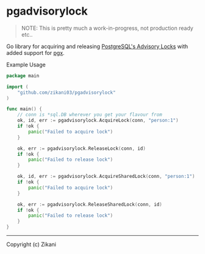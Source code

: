 pgadvisorylock
===

> NOTE: This is pretty much a work-in-progress, not production ready etc..

Go library for acquiring and releasing [PostgreSQL's Advisory Locks](https://www.postgresql.org/docs/13/explicit-locking.html#ADVISORY-LOCKS) with added support for [pgx](https://github.com/jackc/pgx).

Example Usage

```go
package main

import (
    "github.com/zikani03/pgadvisorylock"
)

func main() {
    // conn is *sql.DB wherever you get your flavour from
    ok, id, err := pgadvisorylock.AcquireLock(conn, "person:1")
    if !ok {
        panic("Failed to acquire lock")
    }

    ok, err := pgadvisorylock.ReleaseLock(conn, id)
    if !ok {
        panic("Failed to release lock")
    }

    ok, id, err := pgadvisorylock.AcquireSharedLock(conn, "person:1")
    if !ok {
        panic("Failed to acquire lock")
    }

    ok, err := pgadvisorylock.ReleaseSharedLock(conn, id)
    if !ok {
        panic("Failed to release lock")
    }
}
```

---

Copyright (c) Zikani